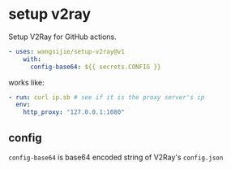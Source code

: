 # setup v2ray

Setup V2Ray for GitHub actions.

```yaml
- uses: wangsijie/setup-v2ray@v1
    with:
      config-base64: ${{ secrets.CONFIG }}
```

works like:

```yaml
- run: curl ip.sb # see if it is the proxy server's ip
  env:
    http_proxy: "127.0.0.1:1080"
```

## config

`config-base64` is base64 encoded string of V2Ray's `config.json`
